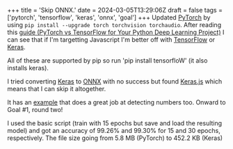 +++
title = 'Skip ONNX.'
date = 2024-03-05T13:29:06Z
draft = false
tags = ['pytorch', 'tensorflow', 'keras', 'onnx', 'goal']
+++
Updated [PyTorch](https://pytorch.org/) by using `pip install --upgrade torch torchvision torchaudio`.
After reading this [guide (PyTorch vs TensorFlow for Your Python Deep Learning Project)](https://realpython.com/pytorch-vs-tensorflow/#who-uses-pytorch) I can see that if I'm targetting Javascript I'm better off with [TensorFlow](https://www.tensorflow.org/) or [Keras](https://keras.io/).

All of these are supported by pip so run 'pip install tensorfloW' (it also installs keras).

I tried converting [Keras](https://keras.io/) to [ONNX](https://onnx.ai/) with no success but found [Keras.js](https://transcranial.github.io/keras-js/) which means that I can skip it altogether.

It has an [example](https://transcranial.github.io/keras-js/#/mnist-cnn) that does a great job at detecting numbers too. Onward to Goal #1, round two!

I used the basic script (train with 15 epochs but save and load the resulting model) and got an accuracy of 99.26% and 99.30% for 15 and 30 epochs, respectively. The file size going from 5.8 MB (PyTorch) to 452.2 KB (Keras)
